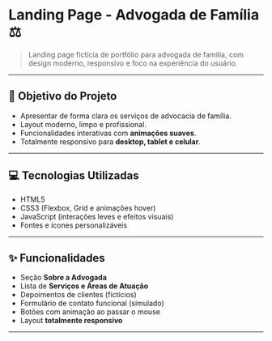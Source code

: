 # Landing Page - Advogada de Família ⚖️

> Landing page fictícia de portfólio para advogada de família, com design moderno, responsivo e foco na experiência do usuário.

---

## 🎯 Objetivo do Projeto

- Apresentar de forma clara os serviços de advocacia de família.  
- Layout moderno, limpo e profissional.  
- Funcionalidades interativas com **animações suaves**.  
- Totalmente responsivo para **desktop, tablet e celular**.  

---

## 💻 Tecnologias Utilizadas

- HTML5  
- CSS3 (Flexbox, Grid e animações hover)  
- JavaScript (interações leves e efeitos visuais)  
- Fontes e ícones personalizáveis  

---

## ✨ Funcionalidades

- Seção **Sobre a Advogada**  
- Lista de **Serviços e Áreas de Atuação**  
- Depoimentos de clientes (fictícios)  
- Formulário de contato funcional (simulado)  
- Botões com animação ao passar o mouse  
- Layout **totalmente responsivo**  

---




